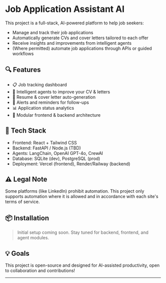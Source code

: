 # Job Application Assistant AI

This project is a full-stack, AI-powered platform to help job seekers:
- Manage and track their job applications
- Automatically generate CVs and cover letters tailored to each offer
- Receive insights and improvements from intelligent agents
- (Where permitted) automate job applications through APIs or guided workflows

## 🔍 Features
- 📋 Job tracking dashboard
- 🧠 Intelligent agents to improve your CV & letters
- 📄 Resume & cover letter auto-generation
- 🔔 Alerts and reminders for follow-ups
- 📊 Application status analytics
- 🧩 Modular frontend & backend architecture

## 🧠 Tech Stack
- Frontend: React + Tailwind CSS
- Backend: FastAPI / Node.js (TBD)
- Agents: LangChain, OpenAI GPT-4o, CrewAI
- Database: SQLite (dev), PostgreSQL (prod)
- Deployment: Vercel (frontend), Render/Railway (backend)

## ⚠️ Legal Note
Some platforms (like LinkedIn) prohibit automation. This project only supports automation where it is allowed and in accordance with each site's terms of service.

## 📦 Installation
> Initial setup coming soon. Stay tuned for backend, frontend, and agent modules.

## 💡 Goals
This project is open-source and designed for AI-assisted productivity, open to collaboration and contributions!

---
